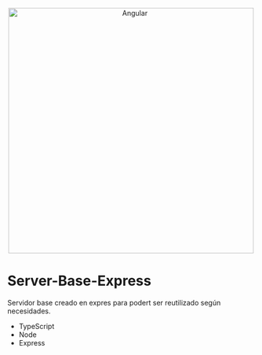 <p align="center">
  <img alt="Angular" src="https://cdn-images-1.medium.com/max/1200/1*hYfdBkfKgvtMoDcqk_LjWA.png" width="500">
</p>

# Server-Base-Express
Servidor base creado en expres para podert ser reutilizado según necesidades.

* TypeScript
* Node
* Express
